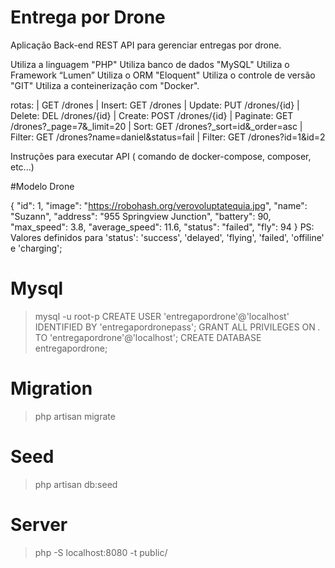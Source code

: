# Entrega por Drone
Aplicação Back-end REST API para gerenciar entregas por drone.


Utiliza a linguagem "PHP"
Utiliza banco de dados "MySQL"
Utiliza o Framework “Lumen”
Utiliza o ORM "Eloquent"
Utiliza o controle de versão "GIT"
Utiliza a conteinerização com "Docker".

rotas:
| GET /drones
| Insert: GET /drones
| Update: PUT /drones/{id}
| Delete: DEL /drones/{id}
| Create: POST /drones/{id}
| Paginate: GET /drones?_page=7&_limit=20
| Sort: GET /drones?_sort=id&_order=asc
| Filter: GET /drones?name=daniel&status=fail
| Filter: GET /drones?id=1&id=2

Instruções para executar API ( comando de docker-compose, composer, etc...)

#Modelo Drone
     
{
    "id": 1,
    "image": "https://robohash.org/verovoluptatequia.jpg",
    "name": "Suzann",
    "address": "955 Springview Junction",
    "battery": 90,
    "max_speed": 3.8,
    "average_speed": 11.6,
    "status": "failed",
    "fly": 94
}
PS: Valores definidos para 'status': 'success', 'delayed', 'flying', 'failed', 'offiline' e 'charging';

# Mysql
> mysql -u root-p
> CREATE USER 'entregapordrone'@'localhost' IDENTIFIED BY 'entregapordronepass';
> GRANT ALL PRIVILEGES ON *.* TO 'entregapordrone'@'localhost';
> CREATE DATABASE entregapordrone;

# Migration
> php artisan migrate

# Seed
> php artisan db:seed

# Server
> php -S localhost:8080 -t public/


